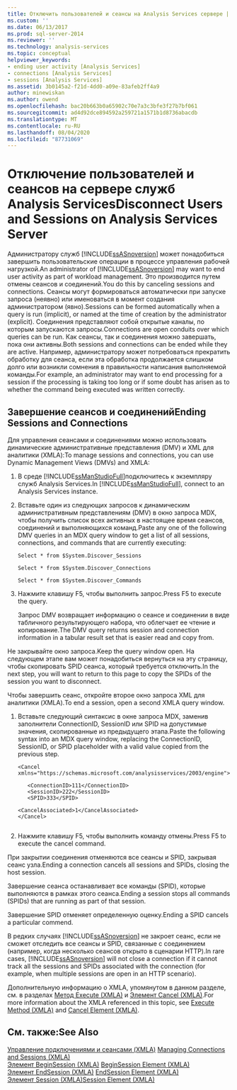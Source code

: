 ```yaml
---
title: Отключить пользователей и сеансы на Analysis Services сервере | Документация Майкрософт
ms.custom: ''
ms.date: 06/13/2017
ms.prod: sql-server-2014
ms.reviewer: ''
ms.technology: analysis-services
ms.topic: conceptual
helpviewer_keywords:
- ending user activity [Analysis Services]
- connections [Analysis Services]
- sessions [Analysis Services]
ms.assetid: 3b0145a2-f21d-4dd0-a09e-83afeb2ff4a9
author: minewiskan
ms.author: owend
ms.openlocfilehash: bac20b663b0a65902c70e7a3c3bfe3f27b7bf061
ms.sourcegitcommit: ad4d92dce894592a259721a1571b1d8736abacdb
ms.translationtype: MT
ms.contentlocale: ru-RU
ms.lasthandoff: 08/04/2020
ms.locfileid: "87731069"
---
```

# <a name="disconnect-users-and-sessions-on-analysis-services-server"></a><span data-ttu-id="5cd43-102">Отключение пользователей и сеансов на сервере служб Analysis Services</span><span class="sxs-lookup"><span data-stu-id="5cd43-102">Disconnect Users and Sessions on Analysis Services Server</span></span>
  <span data-ttu-id="5cd43-103">Администратору служб [!INCLUDE[ssASnoversion](../../includes/ssasnoversion-md.md)] может понадобиться завершить пользовательские операции в процессе управления рабочей нагрузкой.</span><span class="sxs-lookup"><span data-stu-id="5cd43-103">An administrator of [!INCLUDE[ssASnoversion](../../includes/ssasnoversion-md.md)] may want to end user activity as part of workload management.</span></span> <span data-ttu-id="5cd43-104">Это производится путем отмены сеансов и соединений.</span><span class="sxs-lookup"><span data-stu-id="5cd43-104">You do this by canceling sessions and connections.</span></span> <span data-ttu-id="5cd43-105">Сеансы могут формироваться автоматически при запуске запроса (неявно) или именоваться в момент создания администратором (явно).</span><span class="sxs-lookup"><span data-stu-id="5cd43-105">Sessions can be formed automatically when a query is run (implicit), or named at the time of creation by the administrator (explicit).</span></span> <span data-ttu-id="5cd43-106">Соединения представляют собой открытые каналы, по которым запускаются запросы.</span><span class="sxs-lookup"><span data-stu-id="5cd43-106">Connections are open conduits over which queries can be run.</span></span> <span data-ttu-id="5cd43-107">Как сеансы, так и соединения можно завершать, пока они активны.</span><span class="sxs-lookup"><span data-stu-id="5cd43-107">Both sessions and connections can be ended while they are active.</span></span> <span data-ttu-id="5cd43-108">Например, администратору может потребоваться прекратить обработку для сеанса, если эта обработка продолжается слишком долго или возникли сомнения в правильности написания выполняемой команды.</span><span class="sxs-lookup"><span data-stu-id="5cd43-108">For example, an administrator may want to end processing for a session if the processing is taking too long or if some doubt has arisen as to whether the command being executed was written correctly.</span></span>  
  
## <a name="ending-sessions-and-connections"></a><span data-ttu-id="5cd43-109">Завершение сеансов и соединений</span><span class="sxs-lookup"><span data-stu-id="5cd43-109">Ending Sessions and Connections</span></span>  
 <span data-ttu-id="5cd43-110">Для управления сеансами и соединениями можно использовать динамические административные представления (DMV) и XML для аналитики (XMLA):</span><span class="sxs-lookup"><span data-stu-id="5cd43-110">To manage sessions and connections, you can use Dynamic Management Views (DMVs) and XMLA:</span></span>  
  
1.  <span data-ttu-id="5cd43-111">В среде [!INCLUDE[ssManStudioFull](../../includes/ssmanstudiofull-md.md)]подключитесь к экземпляру служб Analysis Services.</span><span class="sxs-lookup"><span data-stu-id="5cd43-111">In [!INCLUDE[ssManStudioFull](../../includes/ssmanstudiofull-md.md)], connect to an Analysis Services instance.</span></span>  
  
2.  <span data-ttu-id="5cd43-112">Вставьте один из следующих запросов к динамическим административным представлениям (DMV) в окно запроса MDX, чтобы получить список всех активных в настоящее время сеансов, соединений и выполняющихся команд.</span><span class="sxs-lookup"><span data-stu-id="5cd43-112">Paste any one of the following DMV queries in an MDX query window to get a list of all sessions, connections, and commands that are currently executing:</span></span>  
  
     `Select * from $System.Discover_Sessions`  
  
     `Select * from $System.Discover_Connections`  
  
     `Select * from $System.Discover_Commands`  
  
3.  <span data-ttu-id="5cd43-113">Нажмите клавишу F5, чтобы выполнить запрос.</span><span class="sxs-lookup"><span data-stu-id="5cd43-113">Press F5 to execute the query.</span></span>  
  
     <span data-ttu-id="5cd43-114">Запрос DMV возвращает информацию о сеансе и соединении в виде табличного результирующего набора, что облегчает ее чтение и копирование.</span><span class="sxs-lookup"><span data-stu-id="5cd43-114">The DMV query returns session and connection information in a tabular result set that is easier read and copy from.</span></span>  
  
 <span data-ttu-id="5cd43-115">Не закрывайте окно запроса.</span><span class="sxs-lookup"><span data-stu-id="5cd43-115">Keep the query window open.</span></span> <span data-ttu-id="5cd43-116">На следующем этапе вам может понадобиться вернуться на эту страницу, чтобы скопировать SPID сеанса, который требуется отключить.</span><span class="sxs-lookup"><span data-stu-id="5cd43-116">In the next step, you will want to return to this page to copy the SPIDs of the session you want to disconnect.</span></span>  
  
 <span data-ttu-id="5cd43-117">Чтобы завершить сеанс, откройте второе окно запроса XML для аналитики (XMLA).</span><span class="sxs-lookup"><span data-stu-id="5cd43-117">To end a session, open a second XMLA query window.</span></span>  
  
1.  <span data-ttu-id="5cd43-118">Вставьте следующий синтаксис в окне запроса MDX, заменив заполнители ConnectionID, SessionID или SPID на допустимые значения, скопированные из предыдущего этапа.</span><span class="sxs-lookup"><span data-stu-id="5cd43-118">Paste the following syntax into an MDX query window, replacing the ConnectionID, SessionID, or SPID placeholder with a valid value copied from the previous step.</span></span>  
  
    ```  
    <Cancel xmlns="https://schemas.microsoft.com/analysisservices/2003/engine">  
  
       <ConnectionID>111</ConnectionID>  
       <SessionID>222</SessionID>  
       <SPID>333</SPID>  
  
    <CancelAssociated>1</CancelAssociated>  
    </Cancel>  
  
    ```  
  
2.  <span data-ttu-id="5cd43-119">Нажмите клавишу F5, чтобы выполнить команду отмены.</span><span class="sxs-lookup"><span data-stu-id="5cd43-119">Press F5 to execute the cancel command.</span></span>  
  
 <span data-ttu-id="5cd43-120">При закрытии соединения отменяются все сеансы и SPID, закрывая сеанс узла.</span><span class="sxs-lookup"><span data-stu-id="5cd43-120">Ending a connection cancels all sessions and SPIDs, closing the host session.</span></span>  
  
 <span data-ttu-id="5cd43-121">Завершение сеанса останавливает все команды (SPID), которые выполняются в рамках этого сеанса.</span><span class="sxs-lookup"><span data-stu-id="5cd43-121">Ending a session stops all commands (SPIDs) that are running as part of that session.</span></span>  
  
 <span data-ttu-id="5cd43-122">Завершение SPID отменяет определенную оценку.</span><span class="sxs-lookup"><span data-stu-id="5cd43-122">Ending a SPID cancels a particular commend.</span></span>  
  
 <span data-ttu-id="5cd43-123">В редких случаях [!INCLUDE[ssASnoversion](../../includes/ssasnoversion-md.md)] не закроет сеанс, если не сможет отследить все сеансы и SPID, связанные с соединением (например, когда несколько сеансов открыто в сценарии HTTP).</span><span class="sxs-lookup"><span data-stu-id="5cd43-123">In rare cases, [!INCLUDE[ssASnoversion](../../includes/ssasnoversion-md.md)] will not close a connection if it cannot track all the sessions and SPIDs associated with the connection (for example, when multiple sessions are open in an HTTP scenario).</span></span>  
  
 <span data-ttu-id="5cd43-124">Дополнительную информацию о XMLA, упомянутом в данном разделе, см. в разделах [Метод Execute (XMLA)](https://docs.microsoft.com/bi-reference/xmla/xml-elements-methods-execute) и [Элемент Cancel (XMLA)](https://docs.microsoft.com/bi-reference/xmla/xml-elements-commands/cancel-element-xmla).</span><span class="sxs-lookup"><span data-stu-id="5cd43-124">For more information about the XMLA referenced in this topic, see [Execute Method &#40;XMLA&#41;](https://docs.microsoft.com/bi-reference/xmla/xml-elements-methods-execute) and [Cancel Element &#40;XMLA&#41;](https://docs.microsoft.com/bi-reference/xmla/xml-elements-commands/cancel-element-xmla).</span></span>  
  
## <a name="see-also"></a><span data-ttu-id="5cd43-125">См. также:</span><span class="sxs-lookup"><span data-stu-id="5cd43-125">See Also</span></span>  
 <span data-ttu-id="5cd43-126">[Управление подключениями и сеансами &#40;XMLA&#41;](../multidimensional-models-scripting-language-assl-xmla/managing-connections-and-sessions-xmla.md) </span><span class="sxs-lookup"><span data-stu-id="5cd43-126">[Managing Connections and Sessions &#40;XMLA&#41;](../multidimensional-models-scripting-language-assl-xmla/managing-connections-and-sessions-xmla.md) </span></span>  
 <span data-ttu-id="5cd43-127">[Элемент BeginSession &#40;XMLA&#41;](https://docs.microsoft.com/bi-reference/xmla/xml-elements-headers/beginsession-element-xmla) </span><span class="sxs-lookup"><span data-stu-id="5cd43-127">[BeginSession Element &#40;XMLA&#41;](https://docs.microsoft.com/bi-reference/xmla/xml-elements-headers/beginsession-element-xmla) </span></span>  
 <span data-ttu-id="5cd43-128">[Элемент EndSession &#40;XMLA&#41;](https://docs.microsoft.com/bi-reference/xmla/xml-elements-headers/endsession-element-xmla) </span><span class="sxs-lookup"><span data-stu-id="5cd43-128">[EndSession Element &#40;XMLA&#41;](https://docs.microsoft.com/bi-reference/xmla/xml-elements-headers/endsession-element-xmla) </span></span>  
 [<span data-ttu-id="5cd43-129">Элемент Session (XMLA)</span><span class="sxs-lookup"><span data-stu-id="5cd43-129">Session Element &#40;XMLA&#41;</span></span>](https://docs.microsoft.com/bi-reference/xmla/xml-elements-headers/session-element-xmla)  
  
  
